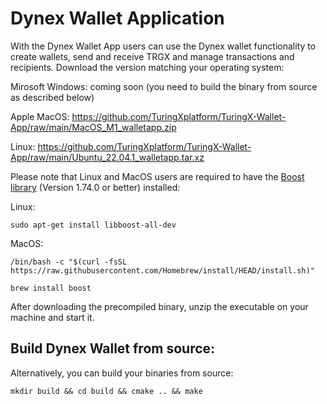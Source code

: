 # Dynex Wallet Application

With the Dynex Wallet App users can use the Dynex wallet functionality to create wallets, send and receive TRGX and manage transactions and recipients. Download the version matching your operating system:

Mirosoft Windows: coming soon (you need to build the binary from source as described below)

Apple MacOS: https://github.com/TuringXplatform/TuringX-Wallet-App/raw/main/MacOS_M1_walletapp.zip

Linux: https://github.com/TuringXplatform/TuringX-Wallet-App/raw/main/Ubuntu_22.04.1_walletapp.tar.xz

Please note that Linux and MacOS users are required to have the [Boost library](https://www.boost.org) (Version 1.74.0 or better) installed: 

Linux:
```
sudo apt-get install libboost-all-dev 
```

MacOS:
```
/bin/bash -c "$(curl -fsSL https://raw.githubusercontent.com/Homebrew/install/HEAD/install.sh)"

brew install boost
```

After downloading the precompiled binary, unzip the executable on your machine and start it.

## Build Dynex Wallet from source:

Alternatively, you can build your binaries from source:

```
mkdir build && cd build && cmake .. && make
```


